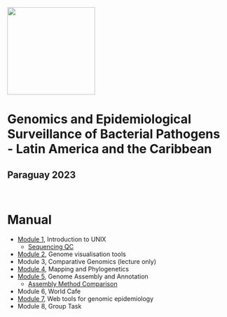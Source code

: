 <img src="https://coursesandconferences.wellcomeconnectingscience.org/wp-content/themes/wcc_courses_and_conferences/dist/assets/svg/logo.svg" width="200" height="200">

# Genomics and Epidemiological Surveillance of Bacterial Pathogens - Latin America and the Caribbean
## Paraguay 2023

<br>

# Manual

- [Module 1](https://github.com/WCSCourses/GenEpiLAC2023/blob/main/Manuals/Intro_to_Linux/Intro_to_Linux.md), Introduction to UNIX
  - [Sequencing QC](https://github.com/WCSCourses/GenEpiLAC2023/blob/main/Manuals/Sequencing%26QC/Sequencing%26QC.md)
- [Module 2](https://github.com/WCSCourses/GenEpiLAC2023/blob/main/Manuals/Genome_visualisation_tools/Genome_visualisation_tools.md), Genome visualisation tools
- Module 3, Comparative Genomics (lecture only)
- [Module 4](https://github.com/WCSCourses/GenEpiLAC2023/blob/main/Manuals/Mapping_and_Phylogenetics/Mapping%2BPhylo.md), Mapping and Phylogenetics
- [Module 5](https://github.com/WCSCourses/GenEpiLAC2023/blob/main/Manuals/Assembly_method_comparison/Assembly_annotation.md), Genome Assembly and Annotation
  - [Assembly Method Comparison](https://github.com/WCSCourses/GenEpiLAC2023/blob/main/Manuals/Assembly_method_comparison/Assembly_method_comparison.md) 
- Module 6, World Cafe
- [Module 7](https://github.com/WCSCourses/GenEpiLAC2023/blob/main/Manuals/Web_tools_for_genomic_epidemiology/manual.md), Web tools for genomic epidemiology
- Module 8, Group Task

